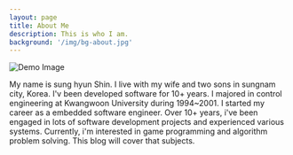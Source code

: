 ```yaml
---
layout: page
title: About Me
description: This is who I am.
background: '/img/bg-about.jpg'
---
```


<img class="img" src="https://assets.leetcode.com/users/shins94/avatar_1548145966.png" alt="Demo Image">

My name is sung hyun Shin. I live with my wife and two sons in sungnam city, Korea. I'v been developed software for 10+ years. I  majored in control engineering at Kwangwoon University during 1994~2001. I started my career as a embedded software engineer. Over 10+ years, i've been engaged in lots of software development projects and experienced various systems.  Currently, i'm interested in game programming and algorithm problem solving. This blog will cover that subjects.    
